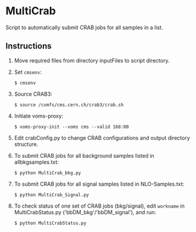 # MultiCrab
Script to automatically submit CRAB jobs for all samples in a list.

## Instructions
1. Move required files from directory inputFiles to script directory.  

2. Set `cmsenv`:
   ```
   $ cmsenv
   ```  
   
3. Source CRAB3:
   ```
   $ source /cvmfs/cms.cern.ch/crab3/crab.sh
   ```  
   
4. Initiate voms-proxy:
   ```
   $ voms-proxy-init --voms cms --valid 168:00
   ```  
   
5. Edit crabConfig.py to change CRAB configurations and output directory structure.

6. To submit CRAB jobs for all background samples listed in allbkgsamples.txt:
   ```
   $ python MultiCrab_bkg.py
   ```  
   
7. To submit CRAB jobs for all signal samples listed in NLO-Samples.txt:
   ```
   $ python MultiCrab_Signal.py
   ```  
   
8. To check status of one set of CRAB jobs (bkg/signal), edit `workname` in MultiCrabStatus.py ('bbDM_bkg'/'bbDM_signal'), and run:
   ```
   $ python MultiCrabStatus.py
   ```
   
